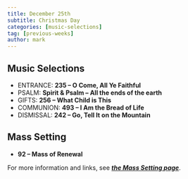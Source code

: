 ```yaml
---
title: December 25th 
subtitle: Christmas Day
categories: [music-selections]
tag: [previous-weeks]
author: mark
---
```


## Music Selections

- ENTRANCE: **235 – O Come, All Ye Faithful**
- PSALM: **Spirit & Psalm – All the ends of the earth**
- GIFTS: **256 – What Child is This**
- COMMUNION: **493 – I Am the Bread of Life**
- DISMISSAL: **242 – Go, Tell It on the Mountain**

## Mass Setting

- **92 – Mass of Renewal**

For more information and links, see _**[the Mass Setting page](/mass-setting/)**_.
